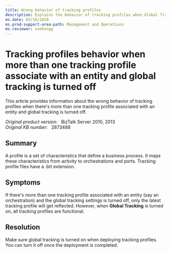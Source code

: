 ```yaml
---
title: Wrong behavior of tracking profiles
description: Explains the behavior of tracking profiles when Global Tracking is turned off.
ms.date: 03/16/2020
ms.prod-support-area-path: Management and Operations
ms.reviewer: xuehongg
---
```

# Tracking profiles behavior when more than one tracking profile associate with an entity and global tracking is turned off

This article provides information about the wrong behavior of tracking profiles when there's more than one tracking profile associated with an entity and global tracking is turned off.

_Original product version:_ &nbsp; BizTalk Server 2010, 2013  
_Original KB number:_ &nbsp; 2873488

## Summary

A profile is a set of characteristics that define a business process. It maps these characteristics from activity to orchestrations and ports. Tracking profile files have a .btt extension.

## Symptoms

If there's more than one tracking profile associated with an entity (say an orchestration) and the global tracking settings is turned off, only the latest tracking profile will get reflected. However, when **Global Tracking** is turned on, all tracking profiles are functional.

## Resolution

Make sure global tracking is turned on when deploying tracking profiles. You can turn it off once the deployment is completed.

